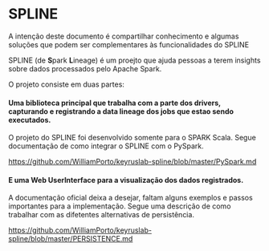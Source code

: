 # SPLINE

A intenção deste documento é compartilhar conhecimento e algumas soluções que podem ser complementares às funcionalidades do SPLINE

SPLINE (de **S**park **L**ineage) é um proejto que ajuda pessoas a terem insights sobre dados processados pelo Apache Spark.

O projeto consiste em duas partes:

#### Uma biblioteca principal que trabalha com a parte dos drivers, capturando e registrando a data lineage dos jobs que estao sendo executados.

O projeto do SPLINE foi desenvolvido somente para o SPARK Scala. Segue documentação de como integrar o SPLINE com o PySpark.

<https://github.com/WilliamPorto/keyruslab-spline/blob/master/PySpark.md>
	

#### E uma Web UserInterface para a visualização dos dados registrados.

A documentação oficial deixa a desejar, faltam alguns exemplos e passos importantes para a implementação. Segue uma descrição de como trabalhar com as difetentes alternativas de persistência.

<https://github.com/WilliamPorto/keyruslab-spline/blob/master/PERSISTENCE.md>
